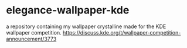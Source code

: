 # elegance-wallpaper-kde
a repository containing my wallpaper crystalline made for the KDE wallpaper competition.
https://discuss.kde.org/t/wallpaper-competition-announcement/3773
